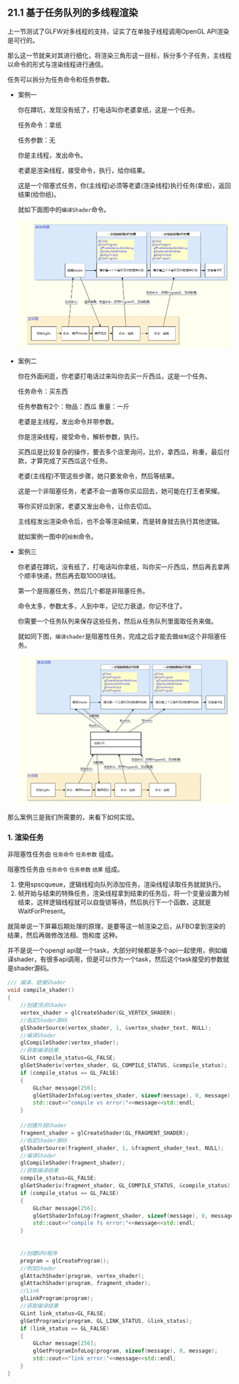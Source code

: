 ## 21.1 基于任务队列的多线程渲染

上一节测试了GLFW对多线程的支持，证实了在单独子线程调用OpenGL API渲染是可行的。

那么这一节就来对其进行细化，将渲染三角形这一目标，拆分多个子任务，主线程以命令的形式与渲染线程进行通信。

任务可以拆分为任务命令和任务参数。

* 案例一

    你在蹲坑，发现没有纸了，打电话叫你老婆拿纸，这是一个任务。

    任务命令：拿纸

    任务参数：无

    你是主线程，发出命令。

    老婆是渲染线程，接受命令，执行，给你结果。

    这是一个阻塞式任务，你(主线程)必须等老婆(渲染线程)执行任务(拿纸)，返回结果(给你纸)。

    就如下面图中的`编译Shader`命令。

    ![](../../imgs/multithread_render/multithread_render/multithread_render.jpg)

* 案例二

    你在外面闲逛，你老婆打电话过来叫你去买一斤西瓜，这是一个任务。

    任务命令：买东西

    任务参数有2个：物品：西瓜 重量：一斤

    老婆是主线程，发出命令并带参数。

    你是渲染线程，接受命令，解析参数，执行。

    买西瓜是比较复杂的操作，要去多个店里询问，比价，拿西瓜，称重，最后付款，才算完成了买西瓜这个任务。

    老婆(主线程)不管这些步骤，她只要发命令，然后等结果。

    这是一个非阻塞任务，老婆不会一直等你买瓜回去，她可能在打王者荣耀。

    等你买好瓜到家，老婆又发出命令，让你去切瓜。

    主线程发出渲染命令后，也不会等渲染结果，而是转身就去执行其他逻辑。

    就如案例一图中的`绘制`命令。

* 案例三
    
    你老婆在蹲坑，没有纸了，打电话叫你拿纸，叫你买一斤西瓜，然后再去拿两个顺丰快递，然后再去取1000块钱。

    第一个是阻塞任务，然后几个都是非阻塞任务。

    命令太多，参数太多，人到中年，记忆力衰退，你记不住了。
    
    你需要一个任务队列来保存这些任务，然后从任务队列里面取任务来做。

    就如同下图，`编译shader`是阻塞性任务，完成之后才能去做`绘制`这个非阻塞任务。

    ![](../../imgs/multithread_render/render_task_queue/render_task_queue.jpg)

那么案例三是我们所需要的，来看下如何实现。

### 1. 渲染任务

非阻塞性任务由 `任务命令` `任务参数` 组成。

阻塞性任务由 `任务命令` `任务参数` `结果` 组成。









1. 使用spscqueue，逻辑线程向队列添加任务，渲染线程读取任务就就执行。
2. 帧开始与结束的特殊任务，渲染线程拿到结束的任务后，将一个变量设置为帧结束，这样逻辑线程就可以自旋锁等待，然后执行下一个函数，这就是WaitForPresent。

就简单说一下屏幕后期处理的原理，是要等这一帧渲染之后，从FBO拿到渲染的结果，然后再做修改法相、饱和度 这种。

并不是说一个opengl api就一个task，大部分时候都是多个api一起使用，例如编译shader，有很多api调用，但是可以作为一个task，然后这个task接受的参数就是shader源码。

```c++
/// 编译、链接Shader
void compile_shader()
{
    //创建顶点Shader
    vertex_shader = glCreateShader(GL_VERTEX_SHADER);
    //指定Shader源码
    glShaderSource(vertex_shader, 1, &vertex_shader_text, NULL);
    //编译Shader
    glCompileShader(vertex_shader);
    //获取编译结果
    GLint compile_status=GL_FALSE;
    glGetShaderiv(vertex_shader, GL_COMPILE_STATUS, &compile_status);
    if (compile_status == GL_FALSE)
    {
        GLchar message[256];
        glGetShaderInfoLog(vertex_shader, sizeof(message), 0, message);
        std::cout<<"compile vs error:"<<message<<std::endl;
    }

    //创建片段Shader
    fragment_shader = glCreateShader(GL_FRAGMENT_SHADER);
    //指定Shader源码
    glShaderSource(fragment_shader, 1, &fragment_shader_text, NULL);
    //编译Shader
    glCompileShader(fragment_shader);
    //获取编译结果
    compile_status=GL_FALSE;
    glGetShaderiv(fragment_shader, GL_COMPILE_STATUS, &compile_status);
    if (compile_status == GL_FALSE)
    {
        GLchar message[256];
        glGetShaderInfoLog(fragment_shader, sizeof(message), 0, message);
        std::cout<<"compile fs error:"<<message<<std::endl;
    }


    //创建GPU程序
    program = glCreateProgram();
    //附加Shader
    glAttachShader(program, vertex_shader);
    glAttachShader(program, fragment_shader);
    //Link
    glLinkProgram(program);
    //获取编译结果
    GLint link_status=GL_FALSE;
    glGetProgramiv(program, GL_LINK_STATUS, &link_status);
    if (link_status == GL_FALSE)
    {
        GLchar message[256];
        glGetProgramInfoLog(program, sizeof(message), 0, message);
        std::cout<<"link error:"<<message<<std::endl;
    }
}
```